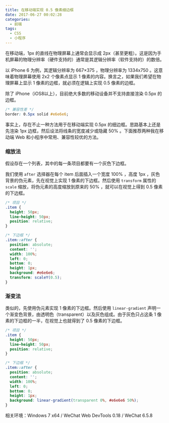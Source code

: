 ```yaml
---
title: 在移动端实现 0.5 像素细边框
date: 2017-06-27 00:02:28
categories:
  - 前端
tags:
  - CSS
  - 小程序
---
```


在移动端，1px 的直线在物理屏幕上通常会显示成 2px（甚至更粗）。这是因为手机屏幕的物理分辨率（硬件支持的）通常是其逻辑分辨率（软件支持的）的数倍。

<!-- more -->

以 iPhone 6 为例，其逻辑分辨率为 667×375 ，物理分辨率为 1334x750 。这意味着物理屏幕使用 2x2 个像素点显示 1 像素的内容。换言之，如果我们希望在物理屏幕上显示 1 像素的边框，就必须在逻辑上实现 0.5 像素的边框。

除了 iPhone（iOS8以上），目前绝大多数的移动设备并不支持直接渲染 0.5px 的边框。

``` css
/* 兼容性差 */
border: 0.5px solid #e6e6e6;
```

事实上，存在不止一种方法用于在移动端实现 0.5px 的细边框。思路基本上还是先渲染 1px 边框，然后设法将线条的宽度减少或隐藏 50% 。下面推荐两种我在移动端 Web 和小程序中常用、兼容性较优的方法。

### 缩放法

假设存在一个列表，其中的每一条项目都要有一个灰色下边框。

我们使用 `after` 选择器在每个 item 后面插入一个宽度 100% ，高度 1px ，灰色背景的伪元素，先在视觉上实现 1 像素的下边框。然后使用 `transform` 属性的 `scale` 缩放，将伪元素的高度缩放到原来的 50% ，就可以在视觉上得到 0.5 像素的下边框。

``` css
/* 项目 */
.item {
  height: 50px;
  line-height: 50px;
  position: relative;
}

/* 下边框 */
.item::after {
  position: absolute;
  content: '';
  width: 100%;
  left: 0;
  bottom: 0;
  height: 1px;
  background: #e6e6e6;
  transform: scaleY(0.5);
}
```

### 渐变法

类似的，先使用伪元素实现 1 像素的下边框。然后使用 `linear-gradient` 声明一个渐变色背景，由透明色（transparent）以及灰色组成。由于灰色只占这条 1 像素的下边框的一半，在视觉上也就得到了 0.5 像素的下边框。

``` css
/* 项目 */
.item {
  height: 50px;
  line-height: 50px;
  position: relative;
}

/* 下边框 */
.item::after {
  position: absolute;
  content: '';
  width: 100%;
  left: 0;
  bottom: 0;
  height: 1px;
  background: linear-gradient(transparent 0%, #e6e6e6 50%);
}
```

相关环境：Windows 7 x64 / WeChat Web DevTools 0.18 / WeChat 6.5.8
